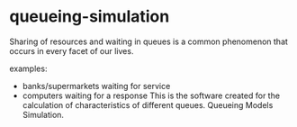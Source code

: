 # queueing-simulation
Sharing of resources and waiting in queues is a common 
phenomenon that occurs in every facet of our lives. 

examples:
- banks/supermarkets waiting for service
- computers waiting for a response
This is the software created for the calculation of characteristics of different queues.
Queueing Models Simulation.
